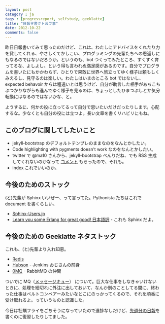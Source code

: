 ```yaml
---
layout: post
category : ja
tags : [progressreport, selfstudy, geeklatte]
title: "日報ヲ書クト云フ事"
date: 2012-10-22
comments: false
---
```


昨日日報書いてみて思ったのだけど、これは、わたしにアドバイスをくれたり力を貸してくれる、やさしくてかしこい、プログラミングの先輩たちへの恩返しにもなるのではないだろうか。というのも、bot つくってみたところ、すくすく育ってるな、よしよし。という得も言われぬ満足感があるのです。自分でプログラムを書いたにもかかわらず、ひとりで果敢に世界へ旅立ってゆく様子は頼もしくみえるし、見守るのは楽しい。わたしはいまのところ bot ではないし、expected behavoir からは程遠いとは思うけど、自分が助言した相手があちこちぶつかりながらも進んでゆく様子を見るのは、ちょっとしたひまつぶしとか気分転換にはなるのではないかな、と。

ようするに、何かの役に立ってるって自分で思いたいだけだったりします。心配するな。少なくとも自分の役には立つよ。長い文章を書くリハビリにもね。

## このブログに関してしたいこと

* jekyll-bootstrap のデフォルトテンプレのままなのをなんとかしたい。
* Code highlighting with pygments doesn't work なのをなんとかしたい。
* twitter で @ma10 さんから、jekyll-bootstrap べんりだね、でも RSS 生成してくれないのかなって [コメント](https://twitter.com/ma10/status/260299608868139008) もらったので、それも。
* index これでいいのか。

## 今後のためのストック
(と)先輩が Sphinx いいぜー、って言ってた。Pythonista たちはこれで document を書くらしい。

* [Sphinx-Users.jp](http://sphinx-users.jp/)
* [Learn you some Erlang for great good! 日本語訳](http://www.ymotongpoo.com/works/lyse-ja/) - これも Sphinx だよ。

## 今後のための Geeklatte ネタストック
これも、(と)先輩より入れ知恵。

* [Redis](http://redis.io/)
* [Hubson](http://wiki.hudson-ci.org/display/HUDSON/Logo) - Jenkins おじさんの前身
* [0MQ](http://www.zeromq.org/) - RabbitMQ の仲間

ついでに MQ（[メッセージキュー](http://ja.wikipedia.org/wiki/%E3%83%A1%E3%83%83%E3%82%BB%E3%83%BC%E3%82%B8%E3%82%AD%E3%83%A5%E3%83%BC)） について。巨大な仕事をしなきゃいけないときに、処理を細切れに外注に出しておいて、なんか別のことしてる間に、終わった仕事はベルトコンベアーみたいなとこにのっかってくるので、それを順番に受け取れるよ。っていうものと認識した。

今日は牡蠣フライをごちそうになっていたので進捗なしだけど、[先週分の日報](/2012/10/17-astral-and-me.html)を書くのに復習したりしてました。


